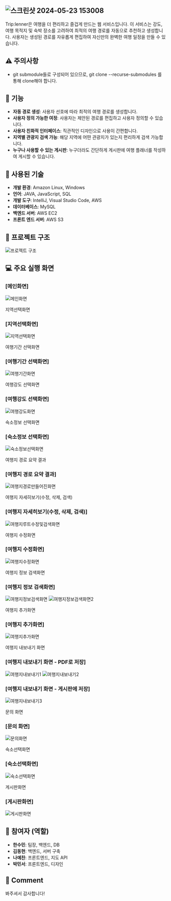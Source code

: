 ![스크린샷 2024-05-23 153008](https://github.com/suminH-Git/Trip-le-A/assets/149754945/b7063f61-ea3d-48fa-911f-aee69f15f22c)
--------

Trip:lenner은 여행을 더 편리하고 즐겁게 만드는 웹 서비스입니다. 이 서비스는 강도, 여행 목적지 및 숙박 장소를 고려하여 최적의 여행 경로를 자동으로 추천하고 생성합니다. 사용자는 생성된 경로를 자유롭게 편집하여 자신만의 완벽한 여행 일정을 만들 수 있습니다.

## :warning: 주의사항
- git submodule들로 구성되어 있으므로, git clone --recurse-submodules <repository-link>를 통해 clone해야 합니다.

## :memo: 기능

- **자동 경로 생성**: 사용자 선호에 따라 최적의 여행 경로를 생성합니다.
- **사용자 정의 가능한 여정**: 사용자는 제안된 경로를 편집하고 사용자 정의할 수 있습니다.
- **사용자 친화적 인터페이스**: 직관적인 디자인으로 사용이 간편합니다.
- **지역별 관광지 검색 가능**: 해당 지역에 어떤 관광지가 있는지 편리하게 검색 가능합니다. 
- **누구나 사용할 수 있는 게시판**: 누구더라도 간단하게 게시판에 여행 플래너를 작성하여 게시할 수 있습니다.

## :wrench: 사용된 기술

- **개발 환경**: Amazon Linux, Windows
- **언어**: JAVA, JavaScript, SQL
- **개발 도구**: IntelliJ, Visual Studio Code, AWS
- **데이터베이스**: MySQL
- **백엔드 서버**: AWS EC2
- **프론트 엔드 서버**: AWS S3

## :mag_right: 프로젝트 구조

![프로젝트 구조](https://github.com/suminH-Git/Trip-le-A/assets/149754945/4d86f5b2-d469-42c2-95bb-a8d6fc885c7d)

## :computer: 주요 실행 화면

### [메인화면]
![메인화면](https://github.com/suminH-Git/Trip-le-A/assets/149754945/cae4076a-6f66-4a86-9b53-31bf790d8bca)

지역선택화면
### [지역선택화면]
![지역선택화면](https://github.com/suminH-Git/Trip-le-A/assets/149754945/750cfe63-d979-4143-af50-1bb8eba905c9)

여행기간 선택화면
### [여행기간 선택화면]
![여행기간화면](https://github.com/suminH-Git/Trip-le-A/assets/149754945/d275b067-1aeb-4d7f-8f80-f80b5154e28f)

여행강도 선택화면
### [여행강도 선택화면]
![여행강도화면](https://github.com/suminH-Git/Trip-le-A/assets/149754945/8b0f3144-9977-4223-8c9d-62d872ae5b39)

숙소정보 선택화면
### [숙소정보 선택화면]
![숙소정보선택화면](https://github.com/suminH-Git/Trip-le-A/assets/149754945/d1216072-fccb-4aef-9b75-3fca0bf62919)

여행지 경로 요약 결과
### [여행지 경로 요약 결과]
![여행지경로만들어진화면](https://github.com/suminH-Git/Trip-le-A/assets/149754945/3ab67395-a405-4327-a3b8-16c5ff5458d5)

여행지 자세히보기(수정, 삭제, 검색)
### [여행지 자세히보기(수정, 삭제, 검색)]
![여행지루트수정및검색화면](https://github.com/suminH-Git/Trip-le-A/assets/149754945/7bff2af5-f300-43f7-8ed3-917037d208eb)

여행지 수정화면
### [여행지 수정화면]
![여행지수정화면](https://github.com/suminH-Git/Trip-le-A/assets/149754945/14185221-61ef-47e2-aa6b-8e0a9c82eb0c)

여행지 정보 검색화면
### [여행지 정보 검색화면]
![여행지정보검색화면](https://github.com/suminH-Git/Trip-le-A/assets/149754945/65d55f8d-2ff9-427a-9ae1-60ba74efce94)
![여행지정보검색화면2](https://github.com/suminH-Git/Trip-le-A/assets/149754945/dae3c794-ccf4-4325-b260-40da6b3b40f5)

여행지 추가화면
### [여행지 추가화면]
![여행지추가화면](https://github.com/suminH-Git/Trip-le-A/assets/149754945/eaca781d-76bd-470b-b8d6-98ddf4ecb314)

여행지 내보내기 화면
### [여행지 내보내기 화면 - PDF로 저장]
![여행지내보내기1](https://github.com/suminH-Git/Trip-le-A/assets/149754945/eeb3809a-e3ae-4c50-9953-3b45739d4ce0)
![여행지내보내기2](https://github.com/suminH-Git/Trip-le-A/assets/149754945/800c8161-241b-4793-8947-8452365f12f1)
### [여행지 내보내기 화면 - 게시판에 저장]
![여행지내보내기3](https://github.com/suminH-Git/Trip-le-A/assets/149754945/45a09830-f147-42b7-9667-b40ed1b49797)

문의 화면
### [문의 화면]
![문의화면](https://github.com/suminH-Git/Trip-le-A/assets/149754945/e54d86ee-e80b-487f-af51-e7cc7f6a30c1)

숙소선택화면
### [숙소선택화면]
![숙소선택화면](https://github.com/suminH-Git/Trip-le-A/assets/149754945/908513df-ee2f-4988-864a-a9762c91a5ed)

게시판화면
### [게시판화면]
![게시판화면](https://github.com/suminH-Git/Trip-le-A/assets/149754945/8a91170e-949b-4e3a-8441-9aba172521d0)



## :busts_in_silhouette: 참여자 (역할)

- **한수민**: 팀장, 백엔드, DB
- **김동현**: 백엔드, 서버 구축
- **나예찬**: 프론트엔드, 지도 API
- **박민서**: 프론트엔드, 디자인

## :clap: Comment
봐주셔서 감사합니다!
